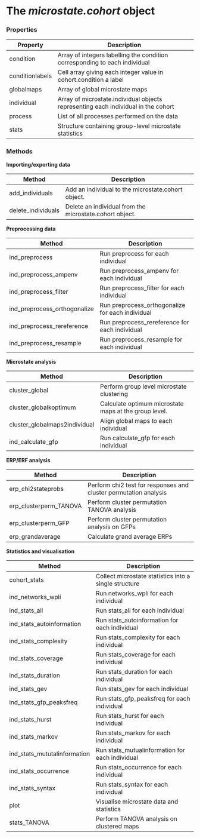 # The _microstate.cohort_ object

### Properties

<table>
  <thead>
    <tr>
      <th>Property</th>
      <th>Description</th>
    </tr>
  </thead>
  
  <tbody>
    <tr>
      <td>condition</td>
      <td>Array of integers labelling the condition corresponding to each individual</td>  
    </tr>
    <tr>
      <td>conditionlabels</td>
      <td>Cell array giving each integer value in cohort.condition a label</td> 
    </tr>
    <tr>
      <td>globalmaps</td>
      <td>Array of global microstate maps  </td> 
    </tr>
    <tr>
      <td>individual</td>
      <td>Array of microstate.individual objects representing each individual in the cohort </td>  
    </tr>      
    <tr>
      <td>process</td>
      <td>List of all processes performed on the data  </td>
    </tr>        
    <tr>
      <td>stats</td>
      <td>Structure containing group-level microstate statistics</td>  
    </tr>          
  </tbody>
</table>

### Methods

**Importing/exporting data**

<table>
  <thead>
    <tr>
      <th>Method</th>
      <th>Description</th>
    </tr>
  </thead>
  
  <tbody>
    <tr>
      <td>add_individuals</td>
      <td>Add an individual to the microstate.cohort object.  </td>  
    </tr>
    <tr>
      <td>delete_individuals</td>
      <td>Delete an individual from the microstate.cohort object. </td> 
    </tr>
  </tbody>
</table>

**Preprocessing data**

<table>
  <thead>
    <tr>
      <th>Method</th>
      <th>Description</th>
    </tr>
  </thead>
  
  <tbody>
    <tr>
      <td>ind_preprocess</td>
      <td>Run preprocess for each individual </td> 
    </tr>
    <tr>
      <td>ind_preprocess_ampenv</td>
      <td>Run preprocess_ampenv for each individual </td> 
    </tr>
    <tr>
      <td>ind_preprocess_filter</td>
      <td>Run preprocess_filter for each individual </td> 
    </tr>
    <tr>
      <td>ind_preprocess_orthogonalize</td>
      <td>Run preprocess_orthogonalize for each individual </td> 
    </tr>
    <tr>
      <td>ind_preprocess_rereference</td>
      <td>Run preprocess_rereference for each individual </td> 
    </tr>
    <tr>
      <td>ind_preprocess_resample</td>
      <td>Run preprocess_resample for each individual </td> 
    </tr>
    
  </tbody>
</table>

**Microstate analysis**

<table>
  <thead>
    <tr>
      <th>Method</th>
      <th>Description</th>
    </tr>
  </thead>
  
  <tbody>
    <tr>
      <td>cluster_global</td>
      <td>Perform group level microstate clustering </td> 
    </tr>
    <tr>
      <td>cluster_globalkoptimum</td>
      <td>Calculate optimum microstate maps at the group level.  </td> 
    </tr>
    <tr>
      <td>cluster_globalmaps2individual</td>
      <td>Align global maps to each individual   </td> 
    </tr>
    <tr>
      <td>ind_calculate_gfp</td>
      <td>Run calculate_gfp for each individual </td>
    </tr>
  </tbody>
</table>

**ERP/ERF analysis**

<table>
  <thead>
    <tr>
      <th>Method</th>
      <th>Description</th>
    </tr>
  </thead>
  
  <tbody>
    <tr>
      <td>erp_chi2stateprobs</td>
      <td>Perform chi2 test for responses and cluster permutation analysis </td>
    </tr>
    <tr>
      <td>erp_clusterperm_TANOVA</td>
      <td>Perform cluster permutation TANOVA analysis </td> 
    </tr>
    <tr>
      <td>erp_clusterperm_GFP</td>
      <td>Perform cluster permutation analysis on GFPs </td> 
    </tr>
    <tr>
      <td>erp_grandaverage</td>
      <td>	Calculate grand average ERPs  </td> 
    </tr>
  </tbody>
</table>


**Statistics and visualisation**

<table>
  <thead>
    <tr>
      <th>Method</th>
      <th>Description</th>
    </tr>
  </thead>
  
  <tbody>
    <tr>
      <td>cohort_stats</td>
      <td>Collect microstate statistics into a single structure</td>
    </tr>
    <tr>
      <td>ind_networks_wpli</td>
      <td>Run networks_wpli for each individual </td>
    </tr>
    <tr>
      <td>ind_stats_all</td>
      <td>Run stats_all for each individual </td> 
    </tr>
    <tr>
      <td>ind_stats_autoinformation</td>
      <td>Run stats_autoinformation for each individual </td> 
    </tr>
    <tr>
      <td>ind_stats_complexity</td>
      <td>Run stats_complexity for each individual </td> 
    </tr>
    <tr>
      <td>ind_stats_coverage</td>
      <td>Run stats_coverage for each individual </td> 
    </tr>
    <tr>
      <td>ind_stats_duration</td>
      <td>Run stats_duration for each individual </td> 
    </tr>
    <tr>
      <td>ind_stats_gev</td>
      <td>Run stats_gev for each individual </td> 
    </tr>
    <tr>
      <td>ind_stats_gfp_peaksfreq</td>
      <td>Run stats_gfp_peaksfreq for each individual </td> 
    </tr>
    <tr>
      <td>ind_stats_hurst</td>
      <td>Run stats_hurst for each individual </td> 
    </tr>
    <tr>
      <td>ind_stats_markov</td>
      <td>Run stats_markov for each individual </td> 
    </tr>
    <tr>
      <td>ind_stats_mututalinformation</td>
      <td>Run stats_mutualinformation for each individual </td> 
    </tr>
    <tr>
      <td>ind_stats_occurrence</td>
      <td>Run stats_occurrence for each individual </td> 
    </tr>
    <tr>
      <td>ind_stats_syntax</td>
      <td>Run stats_syntax for each individual </td> 
    </tr>
    <tr>
      <td>plot</td>
      <td>Visualise microstate data and statistics </td> 
    </tr>
    <tr>
      <td>stats_TANOVA</td>
      <td>Perform TANOVA analysis on clustered maps</td>
    </tr>
  </tbody>
</table>
